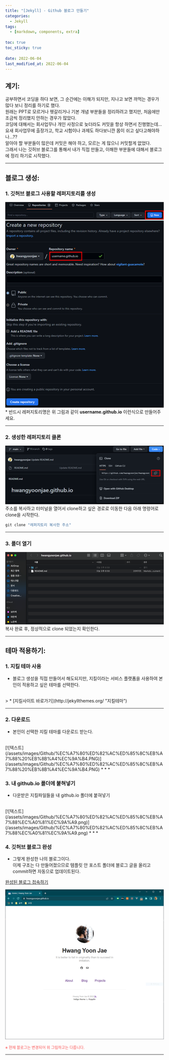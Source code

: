 ```yaml
---
title: "[Jekyll] - Github 블로그 만들기"
categories:
  - Jekyll
tags:
  - [markdown, components, extra]

toc: true
toc_sticky: true

date: 2022-06-04
last_modified_at: 2022-06-04
---
```


## 계기:
공부하면서 코딩을 하다 보면, 그 순간에는 이해가 되지만, 지나고 보면 까먹는 경우가 많다 보니 정리를 하기로 했다. <br>
원래는 PPT로 모르거나 헷갈리거나 기본 개념 부분들을 정리하려고 했지만, 처음에만 조금씩 정리했지 안하는 경우가 많았다. <br>
코딩에 대해서는 회사업무나 개인 사정으로 늦더라도 커밋을 항상 하면서 진행했는데...
요새 회사업무에 출장가고, 학교 시험이나 과제도 하다보니깐 몸이 쉬고 싶다고해야하나...?? <br>
알아야 할 부분들이 많은데 커밋은 해야 하고, 모르는 게 많으니 커밋할게 없었다. <br>
그래서 나는 깃허브 블로그를 통해서 내가 직접 만들고, 이해한 부분들에 대해서 블로그에 정리 하기로 시작했다.

* * *

## 블로그 생성:
### 1. 깃허브 블로그 사용할 레퍼지토리를 생성
[![텍스트](/assets/images/Github/%EB%A0%88%ED%8D%BC%EC%A7%80%ED%86%A0%EB%A6%AC%EC%83%9D%EC%84%B1.PNG)](/assets/images/Github/%EB%A0%88%ED%8D%BC%EC%A7%80%ED%86%A0%EB%A6%AC%EC%83%9D%EC%84%B1.PNG)
[![텍스트](/assets/images/Github/%EB%A0%88%ED%8D%BC%EC%A7%80%ED%86%A0%EB%A6%AC%EC%9D%B4%EB%A6%84%EC%A0%95%ED%95%98%EA%B8%B0.PNG)](/assets/images/Github/%EB%A0%88%ED%8D%BC%EC%A7%80%ED%86%A0%EB%A6%AC%EC%9D%B4%EB%A6%84%EC%A0%95%ED%95%98%EA%B8%B0.PNG)
<br>
\* 반드시 레퍼지토리명은 위 그림과 같이 **username.github.io** 이런식으로 만들어주세요.
* * *

### 2. 생성한 레퍼지토리 클론
[![텍스트](/assets/images/Github/%ED%81%B4%EB%A1%A0%ED%95%98%EA%B8%B0.PNG)](/assets/images/Github/%ED%81%B4%EB%A1%A0%ED%95%98%EA%B8%B0.PNG)
<br>
주소를 복사하고 터미널을 열어서 clone하고 싶은 경로로 이동한 다음 아래 명령어로 clone을 시작한다.
```javascript
git clone "레퍼지토리 복사한 주소"
```
* * *

### 3. 폴더 열기
[![텍스트](/assets/images/Github/%ED%81%B4%EB%A1%A0%ED%99%95%EC%9D%B8.PNG)](/assets/images/Github/%ED%81%B4%EB%A1%A0%ED%99%95%EC%9D%B8.PNG)
<br>
복사 완료 후, 정상적으로 clone 되었는지 확인한다.
* * *

## 테마 적용하기:
### 1. 지킬 테마 사용
- 블로그 생성을 직접 만들어서 해도되지만, 지킬이라는 서비스 플랫폼을 사용하여 본인이 적용하고 싶은 테마를 선택한다.
<br>
> * [지킬사이트 바로가기](http://jekyllthemes.org/ "지킬테마")

* * *

### 2. 다운로드
- 본인이 선택한 지킬 테마를 다운로드 받는다.
<br>
[![텍스트](/assets/images/Github/%EC%A7%80%ED%82%AC%ED%85%8C%EB%A7%88%20%EB%8B%A4%EC%9A%B4.PNG)](/assets/images/Github/%EC%A7%80%ED%82%AC%ED%85%8C%EB%A7%88%20%EB%8B%A4%EC%9A%B4.PNG)
* * *

### 3. 내 github.io 폴더에 붙혀넣기
- 다운받은 지킬파일들을 내 github.io 폴더에 붙혀넣기
<br>
[![텍스트](/assets/images/Github/%EC%A7%80%ED%82%AC%ED%85%8C%EB%A7%88%EC%A0%81%EC%9A%A9.png)](/assets/images/Github/%EC%A7%80%ED%82%AC%ED%85%8C%EB%A7%88%EC%A0%81%EC%9A%A9.png)
* * *

### 4. 깃허브 블로그 완성
- 그렇게 완성한 나의 블로그이다. <br>이제 구조는 다 만들어졌으므로 템플릿 안 포스트 폴더에 블로그 글을 올리고 commit하면 자동으로 업데이트된다. <br>

[완성된 블로그 접속하기](https://hwangyoonjae.github.io/ "완성된 블로그 접속하기")

[![텍스트](/assets/images/Github/%EB%B8%94%EB%A1%9C%EA%B7%B8%EC%99%84%EC%84%B1.PNG)](/assets/images/Github/%EB%B8%94%EB%A1%9C%EA%B7%B8%EC%99%84%EC%84%B1.PNG)

<span style="color:#FA5858; font-size:12px">※ 현재 블로그는 변경되어 위 그림하고는 다릅니다.</span>

* * *